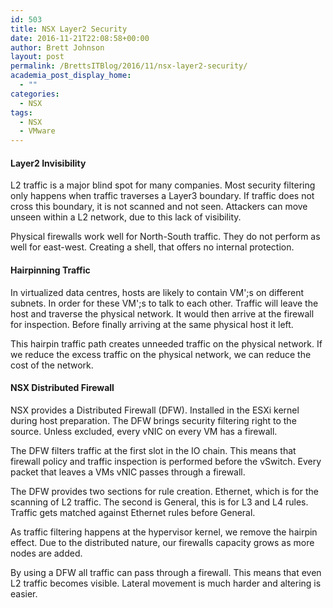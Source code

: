 ```yaml
---
id: 503
title: NSX Layer2 Security
date: 2016-11-21T22:08:58+00:00
author: Brett Johnson
layout: post
permalink: /BrettsITBlog/2016/11/nsx-layer2-security/
academia_post_display_home:
  - ""
categories:
  - NSX
tags:
  - NSX
  - VMware
---
```


#### Layer2 Invisibility

L2 traffic is a major blind spot for many companies. Most security filtering only happens when traffic traverses a Layer3 boundary. If traffic does not cross this boundary, it is not scanned and not seen. Attackers can move unseen within a L2 network, due to this lack of visibility.

Physical firewalls work well for North-South traffic. They do not perform as well for east-west. Creating a shell, that offers no internal protection.

#### Hairpinning Traffic

In virtualized data centres, hosts are likely to contain VM';s on different subnets. In order for these VM';s to talk to each other. Traffic will leave the host and traverse the physical network. It would then arrive at the firewall for inspection. Before finally arriving at the same physical host it left.

This hairpin traffic path creates unneeded traffic on the physical network. If we reduce the excess traffic on the physical network, we can reduce the cost of the network.

#### NSX Distributed Firewall

NSX provides a Distributed Firewall (DFW). Installed in the ESXi kernel during host preparation. The DFW brings security filtering right to the source. Unless excluded, every vNIC on every VM has a firewall.

The DFW filters traffic at the first slot in the IO chain. This means that firewall policy and traffic inspection is performed before the vSwitch. Every packet that leaves a VMs vNIC passes through a firewall.

The DFW provides two sections for rule creation. Ethernet, which is for the scanning of L2 traffic. The second is General, this is for L3 and L4 rules. Traffic gets matched against Ethernet rules before General.

As traffic filtering happens at the hypervisor kernel, we remove the hairpin effect. Due to the distributed nature, our firewalls capacity grows as more nodes are added.

By using a DFW all traffic can pass through a firewall. This means that even L2 traffic becomes visible. Lateral movement is much harder and altering is easier.